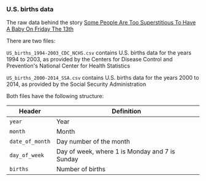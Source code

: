 ### U.S. births data

The raw data behind the story [Some People Are Too Superstitious To Have A Baby On Friday The 13th](http://fivethirtyeight.com/features/some-people-are-too-superstitious-to-have-a-baby-on-friday-the-13th/)

There are two files:

`US_births_1994-2003_CDC_NCHS.csv` contains U.S. births data for the years 1994 to 2003, as provided by the Centers for Disease Control and Prevention's National Center for Health Statistics

`US_births_2000-2014_SSA.csv` contains U.S. births data for the years 2000 to 2014, as provided by the Social Security Administration

Both files have the following structure:

Header | Definition
---|---------
`year` | Year
`month` | Month
`date_of_month` | Day number of the month
`day_of_week` | Day of week, where 1 is Monday and 7 is Sunday
`births` | Number of births
